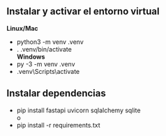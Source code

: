 ## Instalar y activar el entorno virtual 

**Linux/Mac**
- python3 -m venv .venv
- . .venv/bin/activate<br>
**Windows**
- py -3 -m venv .venv
- .venv\Scripts\activate

## Instalar dependencias
- pip install fastapi uvicorn sqlalchemy sqlite<br>
  o <br>
- pip install -r requirements.txt

